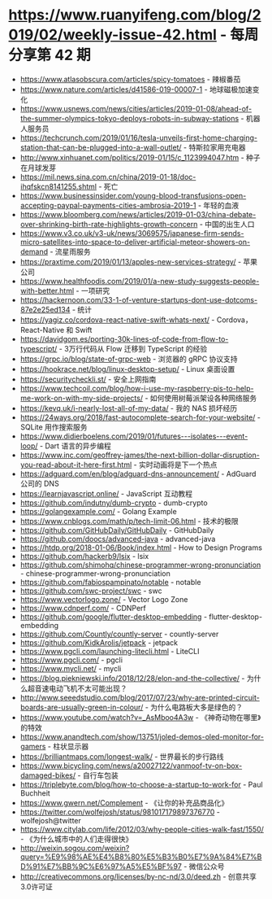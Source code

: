 # https://www.ruanyifeng.com/blog/2019/02/weekly-issue-42.html - 每周分享第 42 期

- https://www.atlasobscura.com/articles/spicy-tomatoes - 辣椒番茄
- https://www.nature.com/articles/d41586-019-00007-1 - 地球磁极加速变化
- https://www.usnews.com/news/cities/articles/2019-01-08/ahead-of-the-summer-olympics-tokyo-deploys-robots-in-subway-stations - 机器人服务员
- https://techcrunch.com/2019/01/16/tesla-unveils-first-home-charging-station-that-can-be-plugged-into-a-wall-outlet/ - 特斯拉家用充电器
- http://www.xinhuanet.com/politics/2019-01/15/c_1123994047.htm - 种子在月球发芽
- https://mil.news.sina.com.cn/china/2019-01-18/doc-ihqfskcn8141255.shtml - 死亡
- https://www.businessinsider.com/young-blood-transfusions-open-accepting-paypal-payments-cities-ambrosia-2019-1 - 年轻的血液
- https://www.bloomberg.com/news/articles/2019-01-03/china-debate-over-shrinking-birth-rate-highlights-growth-concern - 中国的出生人口
- https://www.v3.co.uk/v3-uk/news/3069575/japanese-firm-sends-micro-satellites-into-space-to-deliver-artificial-meteor-showers-on-demand - 流星雨服务
- https://praxtime.com/2019/01/13/apples-new-services-strategy/ - 苹果公司
- https://www.healthfoodis.com/2019/01/a-new-study-suggests-people-with-better.html - 一项研究
- https://hackernoon.com/33-1-of-venture-startups-dont-use-dotcoms-87e2e25ed134 - 统计
- https://yagiz.co/cordova-react-native-swift-whats-next/ - Cordova，React-Native 和 Swift
- https://davidgom.es/porting-30k-lines-of-code-from-flow-to-typescript/ - 3万行代码从 Flow 迁移到 TypeScript 的经验
- https://grpc.io/blog/state-of-grpc-web - 浏览器的 gRPC 协议支持
- https://hookrace.net/blog/linux-desktop-setup/ - Linux 桌面设置
- https://securitycheckli.st/ - 安全上网指南
- https://www.techcoil.com/blog/how-i-use-my-raspberry-pis-to-help-me-work-on-with-my-side-projects/ - 如何使用树莓派架设各种网络服务
- https://kevq.uk/i-nearly-lost-all-of-my-data/ - 我的 NAS  损坏经历
- https://24ways.org/2018/fast-autocomplete-search-for-your-website/ - SQLite 用作搜索服务
- https://www.didierboelens.com/2019/01/futures---isolates---event-loop/ - Dart 语言的异步编程
- https://www.inc.com/geoffrey-james/the-next-billion-dollar-disruption-you-read-about-it-here-first.html - 实时动画将是下一个热点
- https://adguard.com/en/blog/adguard-dns-announcement/ - AdGuard 公司的 DNS
- https://learnjavascript.online/ - JavaScript 互动教程
- https://github.com/indutny/dumb-crypto - dumb-crypto
- https://golangexample.com/ - Golang Example
- https://www.cnblogs.com/math/p/tech-limit-06.html - 技术的极限
- https://github.com/GitHubDaily/GitHubDaily - GitHubDaily
- https://github.com/doocs/advanced-java - advanced-java
- https://htdp.org/2018-01-06/Book/index.html - How to Design Programs
- https://github.com/hackerb9/lsix - lsix
- https://github.com/shimohq/chinese-programmer-wrong-pronunciation - chinese-programmer-wrong-pronunciation
- https://github.com/fabiospampinato/notable - notable
- https://github.com/swc-project/swc - swc
- https://www.vectorlogo.zone/ - Vector Logo Zone
- https://www.cdnperf.com/ - CDNPerf
- https://github.com/google/flutter-desktop-embedding - flutter-desktop-embedding
- https://github.com/Countly/countly-server - countly-server
- https://github.com/KidkArolis/jetpack - jetpack
- https://www.pgcli.com/launching-litecli.html - LiteCLI
- https://www.pgcli.com/ - pgcli
- https://www.mycli.net/ - mycli
- https://blog.piekniewski.info/2018/12/28/elon-and-the-collective/ - 为什么超音速电动飞机不太可能出现？
- http://www.seeedstudio.com/blog/2017/07/23/why-are-printed-circuit-boards-are-usually-green-in-colour/ - 为什么电路板大多是绿色的？
- https://www.youtube.com/watch?v=_AsMboo4A3w - 《神奇动物在哪里》的特效
- https://www.anandtech.com/show/13751/joled-demos-oled-monitor-for-gamers - 柱状显示器
- https://brilliantmaps.com/longest-walk/ - 世界最长的步行路线
- https://www.bicycling.com/news/a20027122/vanmoof-tv-on-box-damaged-bikes/ - 自行车包装
- https://triplebyte.com/blog/how-to-choose-a-startup-to-work-for - Paul Buchheit
- https://www.gwern.net/Complement - 《让你的补充品商品化》
- https://twitter.com/wolfejosh/status/981017179897376770 - wolfejosh@twitter
- https://www.citylab.com/life/2012/03/why-people-cities-walk-fast/1550/ - 《为什么城市中的人们走得很快》
- http://weixin.sogou.com/weixin?query=%E9%98%AE%E4%B8%80%E5%B3%B0%E7%9A%84%E7%BD%91%E7%BB%9C%E6%97%A5%E5%BF%97 - 微信公众号
- http://creativecommons.org/licenses/by-nc-nd/3.0/deed.zh - 创意共享3.0许可证